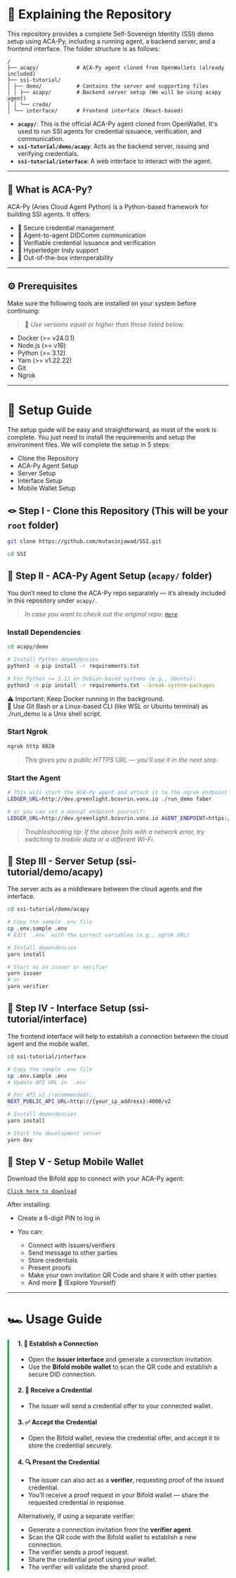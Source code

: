 # 📂 Explaining the Repository

This repository provides a complete Self-Sovereign Identity (SSI) demo setup using ACA-Py, including a running agent, a backend server, and a frontend interface. The folder structure is as follows:

```
/
├── acapy/            # ACA-Py agent cloned from OpenWallets (already included)
├── ssi-tutorial/
│ ├── demo/           # Contains the server and supporting files
│ │ ├── acapy/        # Backend server setup (We will be using acapy agent)
│ │ └── credo/
│ └── interface/      # Frontend interface (React-based)
```

- **`acapy/`**: This is the official ACA-Py agent cloned from OpenWallet. It's used to run SSI agents for credential issuance, verification, and communication.
- **`ssi-tutorial/demo/acapy`**: Acts as the backend server, issuing and verifying credentials.
- **`ssi-tutorial/interface`**: A web interface to interact with the agent.

---

## 📘 What is ACA-Py?

ACA-Py (Aries Cloud Agent Python) is a Python-based framework for building SSI agents. It offers:

- 🔐 Secure credential management  
- 🤝 Agent-to-agent DIDComm communication  
- 📜 Verifiable credential issuance and verification  
- 🎯 Hyperledger Indy support  
- 🔄 Out-of-the-box interoperability  

---

## ⚙️ Prerequisites

Make sure the following tools are installed on your system before continuing:

> 📌 *Use versions equal or higher than those listed below.*

- Docker (>= v24.0.1)  
- Node.js (>= v16)  
- Python (>= 3.12)  
- Yarn (>= v1.22.22)  
- Git  
- Ngrok  

---
# 🔨 Setup Guide

The setup guide will be easy and straightforward, as most of the work is complete. You just need to install the requirements and setup the environment files.
We will complete the setup in 5 steps:

- Clone the Repository
- ACA-Py Agent Setup
- Server Setup
- Interface Setup
- Mobile Wallet Setup

## 🪢 Step I - Clone this Repository (This will be your `root` folder)
```bash
git clone https://github.com/mutasinjawad/SSI.git

cd SSI
```
## 🧪 Step II - ACA-Py Agent Setup (`acapy/` folder)

You don’t need to clone the ACA-Py repo separately — it’s already included in this repository under `acapy/`.
> *In case you want to check out the original repo: [`Here`](https://github.com/openwallet-foundation/acapy.git)*

### Install Dependencies

```bash
cd acapy/demo

# Install Python dependencies
python3 -m pip install -r requirements.txt

# For Python >= 3.12 on Debian-based systems (e.g., Ubuntu):
python3 -m pip install -r requirements.txt --break-system-packages
```

⚠️ Important: Keep Docker running in the background. <br/>
🐧 Use Git Bash or a Linux-based CLI (like WSL or Ubuntu terminal) as ./run_demo is a Unix shell script.

### Start Ngrok
```bash
ngrok http 8020
```
> *This gives you a public HTTPS URL — you’ll use it in the next step.*

### Start the Agent
```bash
# This will start the ACA-Py agent and attach it to the ngrok endpoint
LEDGER_URL=http://dev.greenlight.bcovrin.vonx.io ./run_demo faber

# or you can set a manual endpoint yourself:
LEDGER_URL=http://dev.greenlight.bcovrin.vonx.io AGENT_ENDPOINT=https://{ngrok_url} ./run_demo faber
```
> *Troubleshooting tip: If the above fails with a network error, try switching to mobile data or a different Wi-Fi.*

## 🧪 Step III - Server Setup (ssi-tutorial/demo/acapy)
The server acts as a middleware between the cloud agents and the interface.

```bash
cd ssi-tutorial/demo/acapy

# Copy the sample .env file
cp .env.sample .env
# Edit `.env` with the correct variables (e.g., ngrok URL)

# Install dependencies
yarn install

# Start as an issuer or verifier
yarn issuer
# or
yarn verifier
```

## 🧪 Step IV - Interface Setup (ssi-tutorial/interface)
The frontend interface will help to establish a connection between the cloud agent and the mobile wallet.

```bash
cd ssi-tutorial/interface

# Copy the sample .env file
cp .env.sample .env
# Update API URL in `.env`

# For API v2 (recommended):
NEXT_PUBLIC_API_URL=http://{your_ip_address}:4000/v2

# Install dependencies
yarn install

# Start the development server
yarn dev
```

## 📲 Step V - Setup Mobile Wallet

Download the Bifold app to connect with your ACA-Py agent:

[`Click here to download`](https://drive.google.com/uc?export=download&id=10Qv5FNXOsp6-kyafJefXYYSe_v5bpfuq)

After installing:

* Create a 6-digit PIN to log in
* You can:

  * Connect with issuers/verifiers
  * Send message to other parties
  * Store credentials
  * Present proofs
  * Make your own invitation QR Code and share it with other parties
  * And more 🚀 (Explore Yourself)

--- 
# 🏎️ Usage Guide
<div style="border-left: 4px solid #28a745; padding-left: 20px; margin: 15px 0;">

#### 1. 🔗 Establish a Connection

- Open the **issuer interface** and generate a connection invitation.
- Use the **Bifold mobile wallet** to scan the QR code and establish a secure DID connection.

#### 2. 📜 Receive a Credential

- The issuer will send a credential offer to your connected wallet.

#### 3. ✅ Accept the Credential

- Open the Bifold wallet, review the credential offer, and accept it to store the credential securely.

#### 4. 🔍 Present the Credential

- The issuer can also act as a **verifier**, requesting proof of the issued credential.
- You’ll receive a proof request in your Bifold wallet — share the requested credential in response.

Alternatively, if using a separate verifier:

- Generate a connection invitation from the **verifier agent**.
- Scan the QR code with the Bifold wallet to establish a new connection.
- The verifier sends a proof request.
- Share the credential proof using your wallet.
- The verifier will validate the shared proof.
</div>
